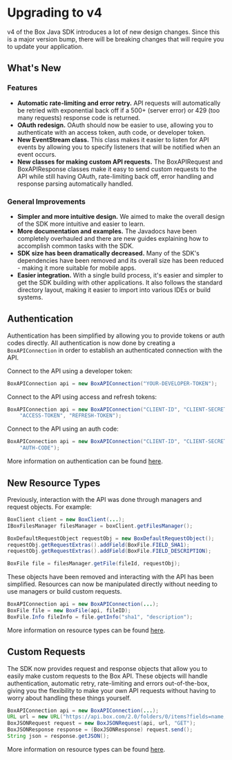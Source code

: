 Upgrading to v4
===============

v4 of the Box Java SDK introduces a lot of new design changes. Since this is a
major version bump, there will be breaking changes that will require you to
update your application.

What's New
----------

### Features

* __Automatic rate-limiting and error retry.__ API requests will automatically
  be retried with exponential back off if a 500+ (server error) or 429 (too many
  requests) response code is returned.
* __OAuth redesign.__ OAuth should now be easier to use, allowing you to
  authenticate with an access token, auth code, or developer token.
* __New EventStream class.__ This class makes it easier to listen for API events
  by allowing you to specify listeners that will be notified when an event
  occurs.
* __New classes for making custom API requests.__ The BoxAPIRequest and
  BoxAPIResponse classes make it easy to send custom requests to the API while
  still having OAuth, rate-limiting back off, error handling and response
  parsing automatically handled.

### General Improvements

* __Simpler and more intuitive design.__ We aimed to make the overall design of
  the SDK more intuitive and easier to learn.
* __More documentation and examples.__ The Javadocs have been completely
  overhauled and there are new guides explaining how to accomplish common tasks
  with the SDK.
* __SDK size has been dramatically decreased.__ Many of the SDK's dependencies
  have been removed and its overall size has been reduced - making it more
  suitable for mobile apps.
* __Easier integration.__ With a single build process, it's easier and simpler
  to get the SDK building with other applications. It also follows the standard
  directory layout, making it easier to import into various IDEs or build
  systems.

Authentication
--------------

Authentication has been simplified by allowing you to provide tokens or auth
codes directly. All authentication is now done by creating a `BoxAPIConnection`
in order to establish an authenticated connection with the API.

Connect to the API using a developer token:

```java
BoxAPIConnection api = new BoxAPIConnection("YOUR-DEVELOPER-TOKEN");
```

Connect to the API using access and refresh tokens:

```java
BoxAPIConnection api = new BoxAPIConnection("CLIENT-ID", "CLIENT-SECRET",
    "ACCESS-TOKEN", "REFRESH-TOKEN");
```

Connect to the API using an auth code:

```java
BoxAPIConnection api = new BoxAPIConnection("CLIENT-ID", "CLIENT-SECRET",
    "AUTH-CODE");
```

More information on authentication can be found [here](authentication.md).

New Resource Types
------------------

Previously, interaction with the API was done through managers and request
objects. For example:

```java
BoxClient client = new BoxClient(...);
IBoxFilesManager filesManager = boxClient.getFilesManager();

BoxDefaultRequestObject requestObj = new BoxDefaultRequestObject();
requestObj.getRequestExtras().addField(BoxFile.FIELD_SHA1);
requestObj.getRequestExtras().addField(BoxFile.FIELD_DESCRIPTION);

BoxFile file = filesManager.getFile(fileId, requestObj);
```

These objects have been removed and interacting with the API has been
simplified. Resources can now be manipulated directly without needing to use
managers or build custom requests.

```java
BoxAPIConnection api = new BoxAPIConnection(...);
BoxFile file = new BoxFile(api, fileID);
BoxFile.Info fileInfo = file.getInfo("sha1", "description");
```

More information on resource types can be found [here](resource-types.md).

Custom Requests
---------------

The SDK now provides request and response objects that allow you to easily make
custom requests to the Box API. These objects will handle authentication,
automatic retry, rate-limiting and errors out-of-the-box, giving you the
flexibility to make your own API requests without having to worry about handling
these things yourself.

```java
BoxAPIConnection api = new BoxAPIConnection(...);
URL url = new URL("https://api.box.com/2.0/folders/0/items?fields=name,created_at")
BoxJSONRequest request = new BoxJSONRequest(api, url, "GET");
BoxJSONResponse response = (BoxJSONResponse) request.send();
String json = response.getJSON();
```

More information on resource types can be found [here](overview.md).
